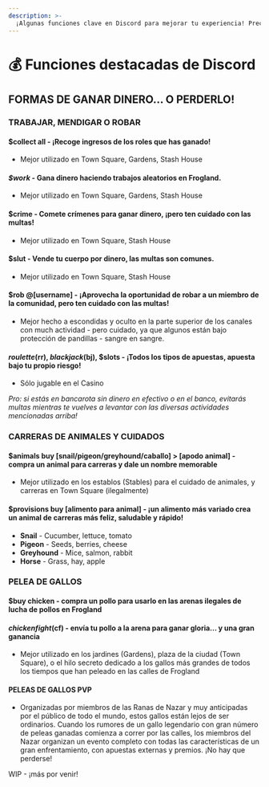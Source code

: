```yaml
---
description: >-
  ¡Algunas funciones clave en Discord para mejorar tu experiencia! Precios y posibilidades sujeto a cambios.
---
```


# 💰 Funciones destacadas de Discord

## FORMAS DE GANAR DINERO... O PERDERLO!

### TRABAJAR, MENDIGAR O ROBAR

#### **$collect all -** ¡Recoge ingresos de los roles que has ganado!

* Mejor utilizado en Town Square, Gardens, Stash House

#### _**$work**_ - Gana dinero haciendo trabajos aleatorios en Frogland.

* Mejor utilizado en Town Square, Gardens, Stash House

#### **$crime** - Comete crímenes para ganar dinero, ¡pero ten cuidado con las multas!

* Mejor utilizado en Town Square, Stash House

#### **$slut** - Vende tu cuerpo por dinero, las multas son comunes.

* Mejor utilizado en Town Square, Stash House

#### **$rob @\[username] -** ¡Aprovecha la oportunidad de robar a un miembro de la comunidad, pero ten cuidado con las multas!

* Mejor hecho a escondidas y oculto en la parte superior de los canales con much actividad - pero cuidado, ya que algunos están bajo protección de pandillas - sangre en sangre.&#x20;

#### **$roulette ($rr), $blackjack ($bj), $slots** - ¡Todos los tipos de apuestas, apuesta bajo tu propio riesgo!

* Sólo jugable en el Casino

_Pro: si estás en bancarota sin dinero en efectivo o en el banco, evitarás multas mientras te vuelves a levantar con las diversas actividades mencionadas arriba!_

### CARRERAS DE ANIMALES Y CUIDADOS

#### $animals buy \[snail/pigeon/greyhound/caballo] > \[apodo animal] - compra un animal para carreras y dale un nombre memorable

* Mejor utilizado en los establos (Stables) para el cuidado de animales, y carreras en Town Square (ilegalmente)

#### $provisions buy \[alimento para animal] - ¡un alimento más variado crea un animal de carreras más feliz, saludable y rápido!

* **Snail** - Cucumber, lettuce, tomato
* **Pigeon** - Seeds, berries, cheese
* **Greyhound** - Mice, salmon, rabbit
* **Horse** - Grass, hay, apple

### PELEA DE GALLOS

#### $buy chicken - compra un pollo para usarlo en las arenas ilegales de lucha de pollos en Frogland

#### $chicken fight ($cf) - envía tu pollo a la arena para ganar gloria... y una gran ganancia

* Mejor utilizado en los jardines (Gardens), plaza de la ciudad (Town Square), o el hilo secreto dedicado a los gallos más grandes de todos los tiempos que han peleado en las calles de Frogland

#### PELEAS DE GALLOS PVP

* Organizadas por miembros de las Ranas de Nazar y muy anticipadas por el público de todo el mundo, estos gallos están lejos de ser ordinarios. Cuando los rumores de un gallo legendario con gran número de peleas ganadas comienza a correr por las calles, los miembros del Nazar organizan un evento completo con todas las características de un gran enfrentamiento, con apuestas externas y premios. ¡No hay que perderse!

WIP - ¡más por venir!
